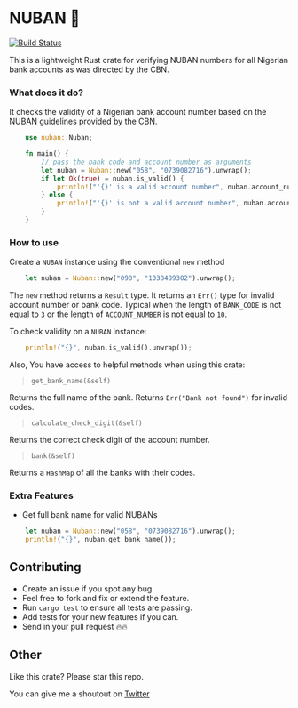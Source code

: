 # NUBAN 🦀

[![Build Status](https://travis-ci.org/timolinn/nuban.svg?branch=master)](https://travis-ci.org/timolinn/nuban)

This is a lightweight Rust crate for verifying NUBAN numbers
for all Nigerian bank accounts as was directed by the CBN.

### What does it do?

It checks the validity of a Nigerian bank account number based on the NUBAN guidelines provided by the CBN.

```rust
    use nuban::Nuban;

    fn main() {
        // pass the bank code and account number as arguments
        let nuban = Nuban::new("058", "0739082716").unwrap();
        if let Ok(true) = nuban.is_valid() {
            println!("'{}' is a valid account number", nuban.account_number());
        } else {
            println!("'{}' is not a valid account number", nuban.account_number());
        }
    }
```

### How to use

Create a `NUBAN` instance using the conventional `new` method

```rust
    let nuban = Nuban::new("098", "1038489302").unwrap();
```

The `new` method returns a `Result` type. It returns an `Err()` type for invalid account number or bank code. Typical when the length of `BANK_CODE` is not equal to `3` or the length of `ACCOUNT_NUMBER` is not equal to `10`.

To check validity on a `NUBAN` instance:
```rust
    println!("{}", nuban.is_valid().unwrap());
```

Also, You have access to helpful methods when using this crate:

> `get_bank_name(&self)`

Returns the full name of the bank. Returns `Err("Bank not found")` for invalid codes.

> `calculate_check_digit(&self)`

Returns the correct check digit of the account number.

> `bank(&self)`

Returns a `HashMap` of all the banks with their codes.


### Extra Features

+ Get full bank name for valid NUBANs

```rust
    let nuban = Nuban::new("058", "0739082716").unwrap();
    println!("{}", nuban.get_bank_name());
```

## Contributing

- Create an issue if you spot any bug.
- Feel free to fork and fix or extend the feature.
- Run `cargo test` to ensure all tests are passing.
- Add tests for your new features if you can.
- Send in your pull request 🔥🔥

## Other

Like this crate? Please star this repo.

You can give me a shoutout on [Twitter](https://twitter.com/timolinn_)